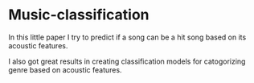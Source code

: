 # Music-classification
In this little paper I try to predict if a song can be a hit song based on its acoustic features.

I also got great results in creating classification models for catogorizing genre based on acoustic features.
